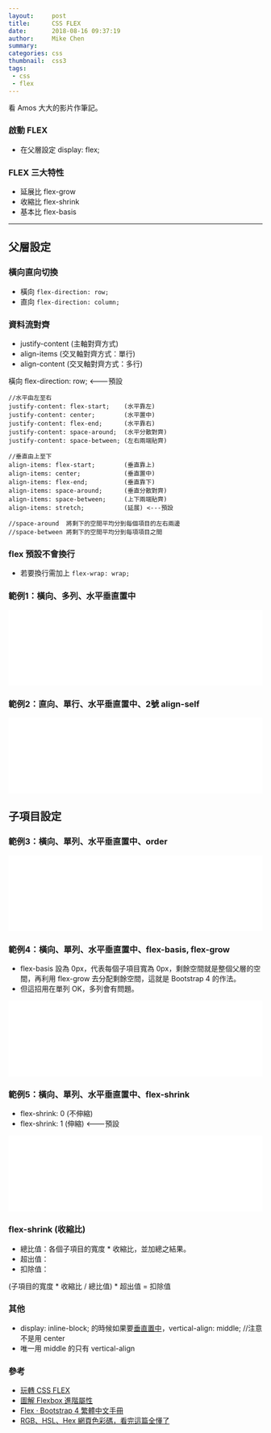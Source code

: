 ```yaml
---
layout:     post
title:      CSS FLEX
date:       2018-08-16 09:37:19
author:     Mike Chen
summary:    
categories: css
thumbnail:  css3
tags:
 - css
 - flex
---
```


看 Amos 大大的影片作筆記。

### 啟動 FLEX
* 在父層設定 display: flex;

### FLEX 三大特性
* 延展比 flex-grow
* 收縮比 flex-shrink
* 基本比 flex-basis

<hr>

## 父層設定

### 橫向直向切換
* 橫向 `flex-direction: row;`
* 直向 `flex-direction: column;`

### 資料流對齊
* justify-content (主軸對齊方式)
* align-items     (交叉軸對齊方式：單行)
* align-content   (交叉軸對齊方式：多行)

橫向 flex-direction: row; <---預設
```
//水平由左至右
justify-content: flex-start;    (水平靠左)
justify-content: center;        (水平置中)
justify-content: flex-end;      (水平靠右)
justify-content: space-around;  (水平分散對齊)
justify-content: space-between; (左右兩端貼齊)

//垂直由上至下
align-items: flex-start;        (垂直靠上)
align-items: center;            (垂直置中)
align-items: flex-end;          (垂直靠下)
align-items: space-around;      (垂直分散對齊)
align-items: space-between;     (上下兩端貼齊)
align-items: stretch;           (延展) <---預設

//space-around  將剩下的空間平均分到每個項目的左右兩邊
//space-between 將剩下的空間平均分到每項項目之間
```

### flex 預設不會換行
* 若要換行需加上 `flex-wrap: wrap;`

### 範例1：橫向、多列、水平垂直置中
<div class="iframe-rwd">
    <iframe scrolling='no' title='flex' src='//codepen.io/mikechen2017/embed/gKZPXg/?height=265&theme-id=0&default-tab=html,result&embed-version=2' frameborder='no' allowtransparency='true' allowfullscreen='true' style='width: 100%;'>See the Pen <a href='https://codepen.io/mikechen2017/pen/gKZPXg/'>flex sample 1</a> by Mike Chen (<a href='https://codepen.io/mikechen2017'>@mikechen2017</a>) on <a href='https://codepen.io'>CodePen</a>.
</iframe>
</div>

### 範例2：直向、單行、水平垂直置中、2號 align-self
<div class="iframe-rwd">
    <iframe scrolling='no' title='flex sample 2' src='//codepen.io/mikechen2017/embed/GBboJV/?height=265&theme-id=0&default-tab=html,result&embed-version=2' frameborder='no' allowtransparency='true' allowfullscreen='true' style='width: 100%;'>See the Pen <a href='https://codepen.io/mikechen2017/pen/GBboJV/'>flex sample 2</a> by Mike Chen (<a href='https://codepen.io/mikechen2017'>@mikechen2017</a>) on <a href='https://codepen.io'>CodePen</a>.
</iframe>
</div>


## 子項目設定

### 範例3：橫向、單列、水平垂直置中、order
<div class="iframe-rwd">
    <iframe scrolling='no' title='flex sample 3' src='//codepen.io/mikechen2017/embed/ajgdqQ/?height=265&theme-id=0&default-tab=html,result&embed-version=2' frameborder='no' allowtransparency='true' allowfullscreen='true' style='width: 100%;'>See the Pen <a href='https://codepen.io/mikechen2017/pen/ajgdqQ/'>flex sample 3</a> by Mike Chen (<a href='https://codepen.io/mikechen2017'>@mikechen2017</a>) on <a href='https://codepen.io'>CodePen</a>.
</iframe>
</div>


### 範例4：橫向、單列、水平垂直置中、flex-basis, flex-grow
* flex-basis 設為 0px，代表每個子項目寬為 0px，剩餘空間就是整個父層的空間，再利用 flex-grow 去分配剩餘空間，這就是 Bootstrap 4 的作法。
* 但這招用在單列 OK，多列會有問題。
<div class="iframe-rwd">
    <iframe scrolling='no' title='flex sample 4' src='//codepen.io/mikechen2017/embed/QBXyoO/?height=265&theme-id=0&default-tab=html,result&embed-version=2' frameborder='no' allowtransparency='true' allowfullscreen='true' style='width: 100%;'>See the Pen <a href='https://codepen.io/mikechen2017/pen/QBXyoO/'>flex sample 4</a> by Mike Chen (<a href='https://codepen.io/mikechen2017'>@mikechen2017</a>) on <a href='https://codepen.io'>CodePen</a>.
</iframe>
</div>


### 範例5：橫向、單列、水平垂直置中、flex-shrink
* flex-shrink: 0 (不伸縮)
* flex-shrink: 1 (伸縮) <---預設
<div class="iframe-rwd">
    <iframe scrolling='no' title='flex sample 5' src='//codepen.io/mikechen2017/embed/YjoqeZ/?height=265&theme-id=0&default-tab=html,result&embed-version=2' frameborder='no' allowtransparency='true' allowfullscreen='true' style='width: 100%;'>See the Pen <a href='https://codepen.io/mikechen2017/pen/YjoqeZ/'>flex sample 5</a> by Mike Chen (<a href='https://codepen.io/mikechen2017'>@mikechen2017</a>) on <a href='https://codepen.io'>CodePen</a>.
</iframe>
</div>

### flex-shrink (收縮比)

* 總比值：各個子項目的寬度 * 收縮比，並加總之結果。
* 超出值：
* 扣除值：

(子項目的寬度 * 收縮比 / 總比值) * 超出值 = 扣除值


### 其他
* display: inline-block; 的時候如果要[垂直置中](https://bootstrap.hexschool.com/docs/4.1/utilities/vertical-align/)，vertical-align: middle; //注意不是用 center
* 唯一用 middle 的只有 vertical-align

### 參考
* [玩轉 CSS FLEX](https://youtu.be/_nCBQ6AIzDU)
* [圖解 Flexbox 進階屬性](https://cythilya.github.io/2017/04/06/flexbox-advance/)
* [Flex · Bootstrap 4 繁體中文手冊](https://bootstrap.hexschool.com/docs/4.0/utilities/flex/)
* [RGB、HSL、Hex 網頁色彩碼，看完這篇全懂了](http://csscoke.com/2015/01/01/rgb-hsl-hex/)